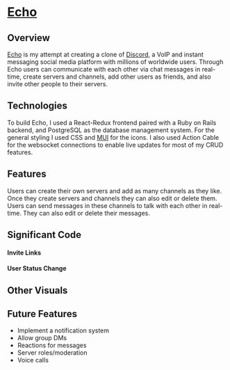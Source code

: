 # [Echo](https://echo-cbwl.onrender.com)

## Overview

[Echo](https://echo-cbwl.onrender.com) is my attempt at creating a clone of [Discord](https://discord.com), a VoIP and instant messaging social media platform with millions of worldwide users. Through Echo users can communicate with each other via chat messages in real-time, create servers and channels, add other users as friends, and also invite other people to their servers.

## Technologies 

To build Echo, I used a React-Redux frontend paired with a Ruby on Rails backend, and PostgreSQL as the database management system. For the general styling I used CSS and [MUI](https://mui.com/) for the icons. I also used Action Cable for the websocket connections to enable live updates for most of my CRUD features. 

## Features

Users can create their own servers and add as many channels as they like. Once they create servers and channels they can also edit or delete them. Users can send messages in these channels to talk with each other in real-time. They can also edit or delete their messages.

## Significant Code 

#### Invite Links

#### User Status Change 

## Other Visuals 

## Future Features
* Implement a notification system
* Allow group DMs
* Reactions for messages
* Server roles/moderation
* Voice calls 
